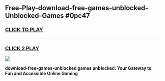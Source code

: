 
## Free-Play-download-free-games-unblocked-Unblocked-Games #0pc47
<h3>
<a href="https://news.freeplayer.one?title=download-free-games-unblocked&ref=8M">CLICK TO PLAY</a></h3>
<hr>

<h3>
<a href="https://news.freeplayer.one?title=download-free-games-unblocked&ref=8M">CLICK 2 PLAY</a>
  
</h3>

<a href="https://news.freeplayer.one?title=download-free-games-unblocked&ref=8M"><img src="https://clearcache.store/games.png"></a>


**download-free-games-unblocked games unblocked: Your Gateway to Fun and Accessible Online Gaming**
